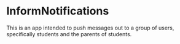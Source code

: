 # InformNotifications

This is an app intended to push messages out to a group of users, specifically students and the parents of students.
